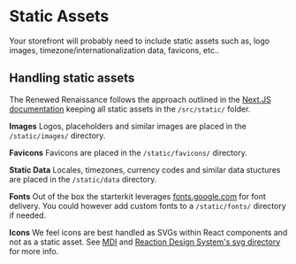 # Static Assets
Your storefront will probably need to include static assets such as, logo images, timezone/internationalization data, favicons, etc..

## Handling static assets
The Renewed Renaissance follows the approach outlined in the [Next.JS documentation](https://github.com/zeit/next.js/#static-file-serving-eg-images) keeping all static assets in the `/src/static/` folder.

**Images**
Logos, placeholders and similar images are placed in the `/static/images/` directory.

**Favicons**
Favicons are placed in the `/static/favicons/` directory.

**Static Data**
Locales, timezones, currency codes and similar data stuctures are placed in the `/static/data` directory.

**Fonts**
Out of the box the starterkit leverages [fonts.google.com](https://fonts.google.com/) for font delivery. You could however add custom fonts to a `/static/fonts/` directory if needed.

**Icons**
We feel icons are best handled as SVGs within React components and not as a static asset. 
See [MDI](https://github.com/TeamWertarbyte/mdi-material-ui) and [Reaction Design System's svg directory](https://github.com/reactioncommerce/reaction-component-library/tree/master/package/src/svg) for more info.
